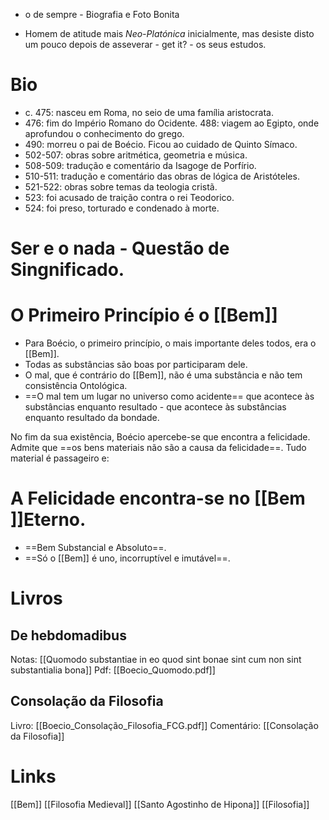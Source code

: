 - o de sempre - Biografia e Foto Bonita

- Homem de atitude mais *Neo-Platónica* inicialmente, mas desiste disto um pouco depois de asseverar - get it? - os seus estudos.

# Bio
- c. 475: nasceu em Roma, no seio de uma família aristocrata. 
- 476: fim do Império Romano do Ocidente. 488: viagem ao Egipto, onde aprofundou o conhecimento do grego. 
- 490: morreu o pai de Boécio. Ficou ao cuidado de Quinto Símaco. 
- 502-507: obras sobre aritmética, geometria e música. 
- 508-509: tradução e comentário da Isagoge de Porfírio. 
- 510-511: tradução e comentário das obras de lógica de Aristóteles. 
- 521-522: obras sobre temas da teologia cristã. 
- 523: foi acusado de traição contra o rei Teodorico. 
- 524: foi preso, torturado e condenado à morte.
# Ser e o nada - Questão de Singnificado.


# O Primeiro Princípio é o [[Bem]]
- Para Boécio, o primeiro princípio, o mais importante deles todos, era o [[Bem]].
- Todas as substâncias são boas por participaram dele.
- O mal, que é contrário do [[Bem]], não é uma substância e não tem consistência Ontológica.
- ==O mal tem um lugar no universo como acidente== que acontece às substâncias enquanto resultado - que acontece às substâncias enquanto resultado da bondade.


No fim da sua existência, Boécio apercebe-se que encontra a felicidade. Admite que ==os bens materiais não são a causa da felicidade==. 
Tudo material é passageiro e:
# A Felicidade encontra-se no [[Bem ]]Eterno.
- ==Bem Substancial e Absoluto==.
- ==Só o [[Bem]] é uno, incorruptível e imutável==.

# Livros
## De hebdomadibus
Notas: [[Quomodo substantiae in eo quod sint bonae sint cum non sint substantialia bona]]
Pdf: [[Boecio_Quomodo.pdf]]

## Consolação da Filosofia

Livro: [[Boecio_Consolação_Filosofia_FCG.pdf]]
Comentário: [[Consolação da Filosofia]]
# Links
[[Bem]]
[[Filosofia Medieval]]
[[Santo Agostinho de Hipona]]
[[Filosofia]]


